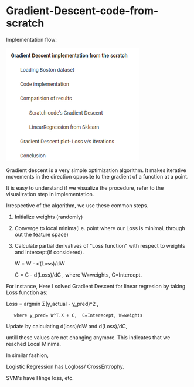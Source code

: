# Gradient-Descent-code-from-scratch


Implementation flow:

   ![ScreenShot](https://github.com/saikarthikcheedella/Gradient-Descent-code-from-scratch/blob/master/GD%20Table%20Of%20Contents.PNG)

Gradient descent is a very simple optimization algorithm. It makes iterative movements in the direction opposite to the gradient of a function at a point.

It is easy to understand if we visualize the procedure, refer to the visualization step in implementation.

Irrespective of the algorithm, we use these common steps.
   1) Initialize weights (randomly)
   2) Converge to local minima(i.e. point where our Loss is minimal, through out the feature space)
   3) Calculate partial derivatives of "Loss function" with respect to weights and Intercept(if considered).
      
      W = W - d(Loss)/dW
      
      C = C - d(Loss)/dC , where W=weights, C=Intercept.  
      
For instance, Here I solved Gradient Descent for linear regresion by taking Loss function as:

Loss = argmin Σ(y_actual - y_pred)^2 , 
      
       where y_pred= W^T.X + C,  C=Interecept, W=weights

Update by calculating d(loss)/dW and d(Loss)/dC, 

untill these values are not changing anymore. This indicates that we reached Local Minima.


In similar fashion,

Logistic Regression has Logloss/ CrossEntrophy.

SVM's have Hinge loss, etc.











